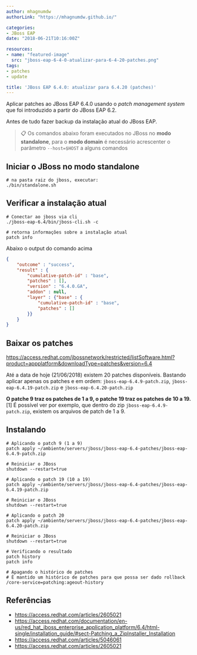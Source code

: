 ```yaml
---
author: mhagnumdw
authorLink: "https://mhagnumdw.github.io/"

categories:
- JBoss EAP
date: "2018-06-21T10:16:00Z"

resources:
- name: "featured-image"
  src: "jboss-eap-6-4-0-atualizar-para-6-4-20-patches.png"
tags:
- patches
- update

title: 'JBoss EAP 6.4.0: atualizar para 6.4.20 (patches)'
---
```


Aplicar patches ao JBoss EAP 6.4.0 usando o _patch management system_ que foi introduzido a partir do JBoss EAP 6.2.

<!--more-->

Antes de tudo fazer backup da instalação atual do JBoss EAP.

> 📋 Os comandos abaixo foram executados no JBoss no **modo standalone**, para o **modo domain** é necessário acrescenter o parâmetro `--host=$HOST` a alguns comandos

## Iniciar o JBoss no modo standalone

```shell
# na pasta raiz do jboss, executar:
./bin/standalone.sh
```

## Verificar a instalação atual

```shell
# Conectar ao jboss via cli
./jboss-eap-6.4/bin/jboss-cli.sh -c

# retorna informações sobre a instalação atual
patch info
```

Abaixo o output do comando acima

```json
{
    "outcome" : "success",
    "result" : {
        "cumulative-patch-id" : "base",
        "patches" : [],
        "version" : "6.4.0.GA",
        "addon" : null,
        "layer" : {"base" : {
            "cumulative-patch-id" : "base",
            "patches" : []
        }}
    }
}
```

## Baixar os patches

<https://access.redhat.com/jbossnetwork/restricted/listSoftware.html?product=appplatform&downloadType=patches&version=6.4>

Até a data de hoje (21/06/2018) existem 20 patches disponíveis. Bastando aplicar apenas os patches e em ordem: `jboss-eap-6.4.9-patch.zip`, `jboss-eap-6.4.19-patch.zip` e `jboss-eap-6.4.20-patch.zip`

**O patche 9 traz os patches de 1 a 9, o patche 19 traz os patches de 10 a 19.** [1] É possível ver por exemplo, que dentro do zip `jboss-eap-6.4.9-patch.zip`, existem os arquivos de patch de 1 a 9.

## Instalando

```shell
# Aplicando o patch 9 (1 a 9)
patch apply ~/ambiente/servers/jboss/jboss-eap-6.4-patches/jboss-eap-6.4.9-patch.zip

# Reiniciar o JBoss
shutdown --restart=true

# Aplicando o patch 19 (10 a 19)
patch apply ~/ambiente/servers/jboss/jboss-eap-6.4-patches/jboss-eap-6.4.19-patch.zip

# Reiniciar o JBoss
shutdown --restart=true

# Aplicando o patch 20
patch apply ~/ambiente/servers/jboss/jboss-eap-6.4-patches/jboss-eap-6.4.20-patch.zip

# Reiniciar o JBoss
shutdown --restart=true

# Verificando o resultado
patch history
patch info

# Apagando o histórico de patches
# É mantido um histórico de patches para que possa ser dado rollback
/core-service=patching:ageout-history
```

## Referências

- <https://access.redhat.com/articles/2605021>
- <https://access.redhat.com/documentation/en-us/red_hat_jboss_enterprise_application_platform/6.4/html-single/installation_guide/#sect-Patching_a_ZipInstaller_Installation>
- <https://access.redhat.com/articles/5046061>
- <https://access.redhat.com/articles/2605021>
